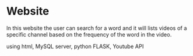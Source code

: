 # Website

In this website the user can search for a word and it will lists videos of a specific channel based on the frequency of the word in the video.

using html, MySQL server, python FLASK, Youtube API
